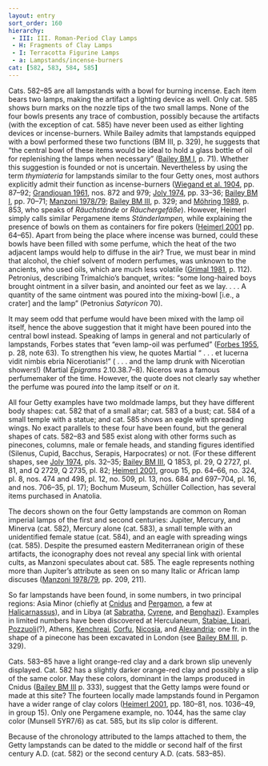 ```yaml
---
layout: entry
sort_order: 160
hierarchy:
 - III: III. Roman-Period Clay Lamps
 - H: Fragments of Clay Lamps
 - I: Terracotta Figurine Lamps
 - a: Lampstands/incense-burners
cat: [582, 583, 584, 585]
---
```


Cats. 582–85 are all lampstands with a bowl for burning incense. Each item bears two lamps, making the artifact a lighting device as well. Only cat. 585 shows burn marks on the nozzle tips of the two small lamps. None of the four bowls presents any trace of combustion, possibly because the artifacts (with the exception of cat. 585) have never been used as either lighting devices or incense-burners. While Bailey admits that lampstands equipped with a bowl performed these two functions (BM III, p. 329), he suggests that “the central bowl of these items would be ideal to hold a glass bottle of oil for replenishing the lamps when necessary” (<a href='../../bibliography/#bailey-bm-i'>Bailey BM I</a>, p. 71). Whether this suggestion is founded or not is uncertain. Nevertheless by using the term *thymiateria* for lampstands similar to the four Getty ones, most authors explicitly admit their function as incense-burners (<a href='../../bibliography/#wiegand-et-al-1904'>Wiegand et al. 1904</a>, pp. 87–92; <a href='../../bibliography/#grandjouan-1961'>Grandjouan 1961</a>, nos. 872 and 979; <a href='../../bibliography/#joly-1974'>Joly 1974</a>, pp. 33–36; <a href='../../bibliography/#bailey-bm-i'>Bailey BM I</a>, pp. 70–71; <a href='../../bibliography/#manzoni-1978-79'>Manzoni 1978/79</a>; <a href='../../bibliography/#bailey-bm-iii'>Bailey BM III</a>, p. 329; and <a href='../../bibliography/#mohring-1989'>Möhring 1989</a>, p. 853, who speaks of *Räuchstände* or *Räuchergefäße*). However, Heimerl simply calls similar Pergamene items *Ständerlampen,* while explaining the presence of bowls on them as containers for fire pokers (<a href='../../bibliography/#heimerl-2001'>Heimerl 2001</a> pp. 64–65). Apart from being the place where incense was burned, could these bowls have been filled with some perfume, which the heat of the two adjacent lamps would help to diffuse in the air? True, we must bear in mind that alcohol, the chief solvent of modern perfumes, was unknown to the ancients, who used oils, which are much less volatile (<a href='../../bibliography/#grimal-1981'>Grimal 1981</a>, p. 112). Petronius, describing Trimalchio’s banquet, writes: “some long-haired boys brought ointment in a silver basin, and anointed our feet as we lay. . . . A quantity of the same ointment was poured into the mixing-bowl [i.e., a crater] and the lamp” (Petronius *Satyricon* 70).

It may seem odd that perfume would have been mixed with the lamp oil itself, hence the above suggestion that it might have been poured into the central bowl instead. Speaking of lamps in general and not particularly of lampstands, Forbes states that “even lamp-oil was perfumed” (<a href='../../bibliography/#forbes-1955'>Forbes 1955</a>, p. 28, note 63). To strengthen his view, he quotes Martial “ . . . et lucerna vidit nimbis ebria Nicerotianis!” ( . . . and the lamp drunk with Nicerotian showers!) (Martial *Epigrams* 2.10.38.7–8). Niceros was a famous perfumemaker of the time. However, the quote does not clearly say whether the perfume was poured *into* the lamp itself or *on* it.

All four Getty examples have two moldmade lamps, but they have different body shapes: cat. 582 that of a small altar; cat. 583 of a bust; cat. 584 of a small temple with a statue; and cat. 585 shows an eagle with spreading wings. No exact parallels to these four have been found, but the general shapes of cats. 582–83 and 585 exist along with other forms such as pinecones, columns, male or female heads, and standing figures identified (Silenus, Cupid, Bacchus, Serapis, Harpocrates) or not. (For these different shapes, see <a href='../../bibliography/#joly-1974'>Joly 1974</a>, pls. 32–35; <a href='../../bibliography/#bailey-bm-iii'>Bailey BM III</a>, Q 1853, pl. 29, Q 2727, pl. 81, and Q 2729, Q 2735, pl. 82; <a href='../../bibliography/#heimerl-2001'>Heimerl 2001</a>, group 15, pp. 64–66, no. 324, pl. 8, nos. 474 and 498, pl. 12, no. 509, pl. 13, nos. 684 and 697–704, pl. 16, and nos. 706–35, pl. 17); Bochum Museum, Schüller Collection, has several items purchased in Anatolia.

The decors shown on the four Getty lampstands are common on Roman imperial lamps of the first and second centuries: Jupiter, Mercury, and Minerva (cat. 582), Mercury alone (cat. 583), a small temple with an unidentified female statue (cat. 584), and an eagle with spreading wings (cat. 585). Despite the presumed eastern Mediterranean origin of these artifacts, the iconography does not reveal any special link with oriental cults, as Manzoni speculates about cat. 585. The eagle represents nothing more than Jupiter’s attribute as seen on so many Italic or African lamp discuses (<a href='../../bibliography/#manzoni-1978-79'>Manzoni 1978/79</a>, pp. 209, 211).

So far lampstands have been found, in some numbers, in two principal regions: Asia Minor (chiefly at <a href='../../map/#loc_599575'>Cnidus</a> and <a href='../../map/#loc_550812'>Pergamon</a>, a few at <a href='../../map/#loc_599636'>Halicarnassus</a>), and in Libya (at <a href='../../map/#loc_344282'>Sabratha</a>, <a href='../../map/#loc_373778'>Cyrene</a>, and <a href='../../map/#loc_373757'>Benghazi</a>). Examples in limited numbers have been discovered at Herculaneum, <a href='../../map/#loc_433128'>Stabiae, <a href='../../map/#loc_462283'>Lipari</a>, <a href='../../map/#loc_432815'>Pozzuoli</a>(?), Athens, <a href='../../map/#loc_570347'>Kenchreai</a>, <a href='../../map/#loc_530834'>Corfu</a>, <a href='../../map/#loc_462392'>Nicosia</a>, and <a href='../../map/#loc_727070'>Alexandria</a>; one fr. in the shape of a pinecone has been excavated in London (see <a href='../../bibliography/#bailey-bm-iii'>Bailey BM III</a>, p. 329).

Cats. 583–85 have a light orange-red clay and a dark brown slip unevenly displayed. Cat. 582 has a slightly darker orange-red clay and possibly a slip of the same color. May these colors, dominant in the lamps produced in Cnidus (<a href='../../bibliography/#bailey-bm-iii'>Bailey BM III</a> p. 333), suggest that the Getty lamps were found or made at this site? The fourteen locally made lampstands found in Pergamon have a wider range of clay colors (<a href='../../bibliography/#heimerl-2001'>Heimerl 2001</a>, pp. 180–81, nos. 1036–49, in group 15). Only one Pergamene example, no. 1044, has the same clay color (Munsell 5YR7/6) as cat. 585, but its slip color is different.

Because of the chronology attributed to the lamps attached to them, the Getty lampstands can be dated to the middle or second half of the first century A.D. (cat. 582) or the second century A.D. (cats. 583–85).
